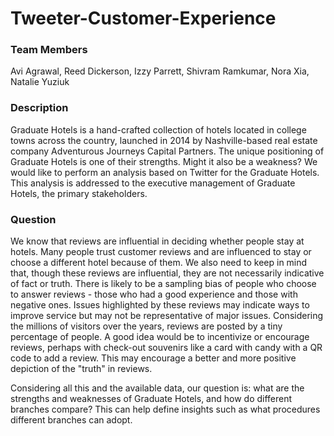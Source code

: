 # Tweeter-Customer-Experience
### Team Members
Avi Agrawal, Reed Dickerson, Izzy Parrett, Shivram Ramkumar, Nora Xia, Natalie Yuziuk

### Description
Graduate Hotels is a hand-crafted collection of hotels located in college towns across the country, launched in 2014 by Nashville-based real estate company Adventurous Journeys Capital Partners. The unique positioning of Graduate Hotels is one of their strengths. Might it also be a weakness? We would like to perform an analysis based on Twitter for the Graduate Hotels. This analysis is addressed to the executive management of Graduate Hotels, the primary stakeholders.

### Question
We know that reviews are influential in deciding whether people stay at hotels. Many people trust customer reviews and are influenced to stay or choose a different hotel because of them. We also need to keep in mind that, though these reviews are influential, they are not necessarily indicative of fact or truth. There is likely to be a sampling bias of people who choose to answer reviews - those who had a good experience and those with negative ones. Issues highlighted by these reviews may indicate ways to improve service but may not be representative of major issues. Considering the millions of visitors over the years, reviews are posted by a tiny percentage of people. A good idea would be to incentivize or encourage reviews, perhaps with check-out souvenirs like a card with candy with a QR code to add a review. This may encourage a better and more positive depiction of the "truth" in reviews.

Considering all this and the available data, our question is: what are the strengths and weaknesses of Graduate Hotels, and how do different branches compare? This can help define insights such as what procedures different branches can adopt.

